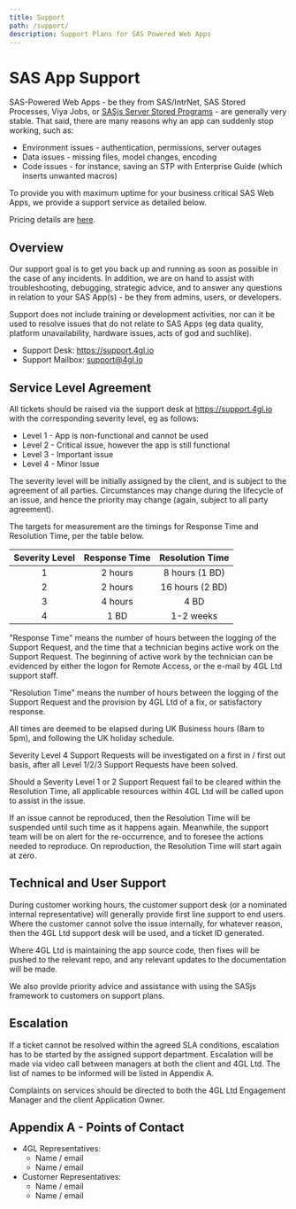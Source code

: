 ```yaml
---
title: Support
path: /support/
description: Support Plans for SAS Powered Web Apps
---
```


# SAS App Support

SAS-Powered Web Apps - be they from SAS/IntrNet, SAS Stored Processes, Viya Jobs, or [SASjs Server Stored Programs](https://server.sasjs.io/storedprograms/) - are generally very stable.  That said, there are many reasons why an app can suddenly stop working, such as:

* Environment issues - authentication, permissions, server outages
* Data issues - missing files, model changes, encoding
* Code issues - for instance, saving an STP with Enterprise Guide (which inserts unwanted macros)

To provide you with maximum uptime for your business critical SAS Web Apps, we provide a support service as detailed below.

Pricing details are [here](/pricing).

## Overview

Our support goal is to get you back up and running as soon as possible in the case of any incidents. In addition, we are on hand to assist with troubleshooting, debugging, strategic advice, and to answer any questions in relation to your SAS App(s) - be they from admins, users, or developers.

Support does not include training or development activities, nor can it be used to resolve issues that do not relate to SAS Apps (eg data quality, platform unavailability, hardware issues, acts of god and suchlike).

* Support Desk:  https://support.4gl.io
* Support Mailbox: support@4gl.io


## Service Level Agreement

All tickets should be raised via the support desk at https://support.4gl.io with the corresponding severity level, eg as follows:

* Level 1 - App is non-functional and cannot be used
* Level 2 - Critical issue, however the app is still functional
* Level 3 - Important issue
* Level 4 - Minor Issue

The severity level will be initially assigned by the client, and is subject to the agreement of all parties.  Circumstances may change during the lifecycle of an issue, and hence the priority may change (again, subject to all party agreement).

The targets for measurement are the timings for Response Time and Resolution Time, per the table below.

| Severity Level | Response Time | Resolution Time |
|:---:|:---:|:---:|
| 1 | 2 hours | 8 hours (1 BD)|
| 2 | 2 hours | 16 hours (2 BD)|
| 3 | 4 hours | 4 BD |
| 4 | 1 BD | 1-2 weeks |


"Response Time" means the number of hours between the logging of the Support Request, and the time that a technician begins active work on the Support Request.  The beginning of active work by the technician can be evidenced by either the logon for Remote Access, or the e-mail by 4GL Ltd support staff.

"Resolution Time" means the number of hours between the logging of the Support Request and the provision by 4GL Ltd of a fix, or satisfactory response.

All times are deemed to be elapsed during UK Business hours (8am to 5pm), and following the UK holiday schedule.

Severity Level 4 Support Requests will be investigated on a first in / first out basis, after all Level 1/2/3 Support Requests have been solved.

Should a Severity Level 1 or 2 Support Request fail to be cleared within the Resolution Time, all applicable resources within 4GL Ltd will be called upon to assist in the issue.

If an issue cannot be reproduced, then the Resolution Time will be suspended until such time as it happens again.  Meanwhile, the support team will be on alert for the re-occurrence, and to foresee the actions needed to reproduce.  On reproduction, the Resolution Time will start again at zero.

## Technical and User Support

During customer working hours, the customer support desk (or a nominated internal representative) will generally provide first line support to end users.  Where the customer cannot solve the issue internally, for whatever reason, then the 4GL Ltd support desk will be used, and a ticket ID generated.

Where 4GL Ltd is maintaining the app source code, then fixes will be pushed to the relevant repo, and any relevant updates to the documentation will be made.

We also provide priority advice and assistance with using the SASjs framework to customers on support plans.

## Escalation

If a ticket cannot be resolved within the agreed SLA conditions, escalation has to be started by the assigned support department.  Escalation will be made via video call between managers at both the client and 4GL Ltd.  The list of names to be informed will be listed in Appendix A.

Complaints on services should be directed to both the 4GL Ltd Engagement Manager and the client Application Owner.



## Appendix A - Points of Contact

* 4GL Representatives:
  * Name / email
  * Name / email
* Customer Representatives:
  * Name / email
  * Name / email






